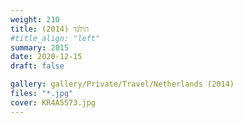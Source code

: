 ```yaml
---
weight: 210
title: הולנד (2014)
#title_align: "left"
summary: 2015
date: 2020-12-15
draft: false

gallery: gallery/Private/Travel/Netherlands (2014)
files: "*.jpg"
cover: KR4A5573.jpg
---
```

